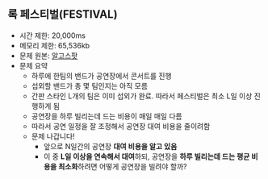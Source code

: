## 록 페스티벌(FESTIVAL)
- 시간 제한: 20,000ms
- 메모리 제한: 65,536kb
- 문제 원본: [알고스팟](https://algospot.com/judge/problem/read/FESTIVAL)
- 문제 요약
    - 하루에 한팀의 밴드가 공연장에서 콘서트를 진행
    - 섭외할 밴드가 총 몇 팀인지는 아직 모름
    - 간판 스타인 L개의 팀은 이미 섭외가 완료. 따라서 페스티벌은 최소 L일 이상 진행하게 됨
    - 공연장을 하루 빌리는데 드는 비용이 매일 매일 다름
    - 따라서 공연 일정을 잘 조정해서 공연장 대여 비용을 줄이려함
    - 문제 나갑니다!
        - 앞으로 N일간의 공연장 **대여 비용을 알고 있음**
        - 이 중 **L일 이상을 연속해서 대여**하되, 공연장을 **하루 빌리는데 드는 평균 비용을 최소화**하려면 어떻게 공연장을 빌려야 할까?

